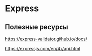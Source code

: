 # Express

## Полезные ресурсы

<https://express-validator.github.io/docs/>

<https://expressjs.com/en/4x/api.html>
